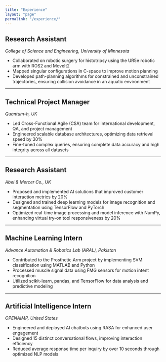 ```yaml
---
title: "Experience"
layout: "page"
permalink: "/experience/"
---
```


## <i class="fas fa-microscope"></i> Research Assistant  
*College of Science and Engineering, University of Minnesota*  

- Collaborated on robotic surgery for histotripsy using the UR5e robotic arm with ROS2 and MoveIt2  
- Mapped singular configurations in C-space to improve motion planning  
- Developed path-planning algorithms for constrained and unconstrained trajectories, ensuring collision avoidance in an aquatic environment  

---

## <i class="fas fa-tasks"></i> Technical Project Manager  
*Quantum-h, UK*  

- Led Cross-Functional Agile (CSA) team for international development, QA, and project management  
- Engineered scalable database architectures, optimizing data retrieval speed by 30%  
- Fine-tuned complex queries, ensuring complete data accuracy and high integrity across all datasets  

---

## <i class="fas fa-flask"></i> Research Assistant  
*Abel & Mercer Co., UK*  

- Proposed and implemented AI solutions that improved customer interaction metrics by 20%  
- Designed and trained deep learning models for image recognition and segmentation using TensorFlow and PyTorch  
- Optimized real-time image processing and model inference with NumPy, enhancing virtual try-on tool responsiveness by 20%  

---

## <i class="fas fa-microchip"></i> Machine Learning Intern  
*Advance Automation & Robotics Lab (ARAL), Pakistan*  

- Contributed to the Prosthetic Arm project by implementing SVM classification using MATLAB and Python  
- Processed muscle signal data using FMG sensors for motion intent recognition  
- Utilized scikit-learn, pandas, and TensorFlow for data analysis and predictive modeling  

---

## <i class="fas fa-brain"></i> Artificial Intelligence Intern  
*OPENAIMP, United States*  

- Engineered and deployed AI chatbots using RASA for enhanced user engagement  
- Designed 15 distinct conversational flows, improving interaction efficiency  
- Reduced average response time per inquiry by over 10 seconds through optimized NLP models  
